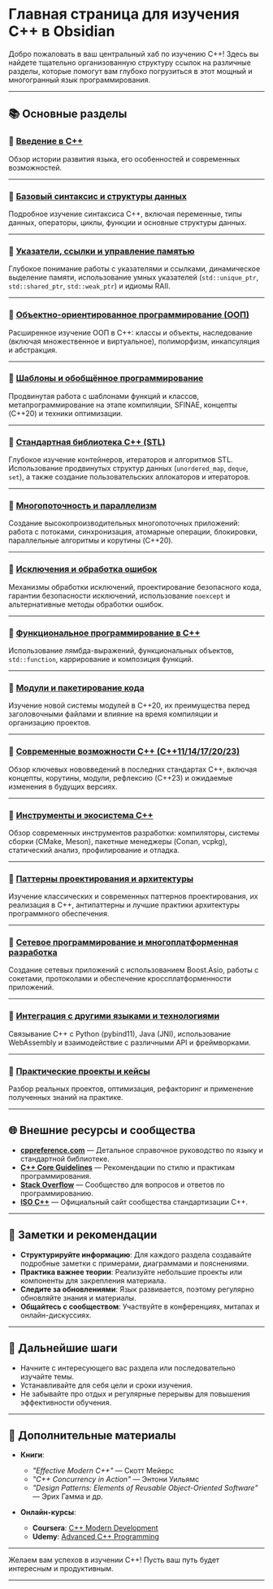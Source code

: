 # Главная страница для изучения C++ в Obsidian

Добро пожаловать в ваш центральный хаб по изучению C++! Здесь вы найдете тщательно организованную структуру ссылок на различные разделы, которые помогут вам глубоко погрузиться в этот мощный и многогранный язык программирования.

---

## 📚 Основные разделы

### 🔹 [Введение в C++](Введение%20в%20C++.md)
Обзор истории развития языка, его особенностей и современных возможностей.

---

### 🔹 [Базовый синтаксис и структуры данных](Синтаксис.md)
Подробное изучение синтаксиса C++, включая переменные, типы данных, операторы, циклы, функции и основные структуры данных.

---

### 🔹 [Указатели, ссылки и управление памятью](Указатели%20и%20ссылки.md)
Глубокое понимание работы с указателями и ссылками, динамическое выделение памяти, использование умных указателей (`std::unique_ptr`, `std::shared_ptr`, `std::weak_ptr`) и идиомы RAII.

---

### 🔹 [Объектно-ориентированное программирование (ООП)](ООП.md)
Расширенное изучение ООП в C++: классы и объекты, наследование (включая множественное и виртуальное), полиморфизм, инкапсуляция и абстракция.

---

### 🔹 [Шаблоны и обобщённое программирование](Шаблоны.md)
Продвинутая работа с шаблонами функций и классов, метапрограммирование на этапе компиляции, SFINAE, концепты (C++20) и техники оптимизации.

---

### 🔹 [Стандартная библиотека C++ (STL)](STL.md)
Глубокое изучение контейнеров, итераторов и алгоритмов STL. Использование продвинутых структур данных (`unordered_map`, `deque`, `set`), а также создание пользовательских аллокаторов и итераторов.

---

### 🔹 [Многопоточность и параллелизм](Многопоточность.md)
Создание высокопроизводительных многопоточных приложений: работа с потоками, синхронизация, атомарные операции, блокировки, параллельные алгоритмы и корутины (C++20).

---

### 🔹 [Исключения и обработка ошибок](Исключения.md)
Механизмы обработки исключений, проектирование безопасного кода, гарантии безопасности исключений, использование `noexcept` и альтернативные методы обработки ошибок.

---

### 🔹 [Функциональное программирование в C++](Функциональное_программирование.md)
Использование лямбда-выражений, функциональных объектов, `std::function`, каррирование и композиция функций.

---

### 🔹 [Модули и пакетирование кода](Модули.md)
Изучение новой системы модулей в C++20, их преимущества перед заголовочными файлами и влияние на время компиляции и организацию проектов.

---

### 🔹 [Современные возможности C++ (C++11/14/17/20/23)](Современный_CPP.md)
Обзор ключевых нововведений в последних стандартах C++, включая концепты, корутины, модули, рефлексию (C++23) и ожидаемые изменения в будущих версиях.

---

### 🔹 [Инструменты и экосистема C++](Инструменты.md)
Обзор современных инструментов разработки: компиляторы, системы сборки (CMake, Meson), пакетные менеджеры (Conan, vcpkg), статический анализ, профилирование и отладка.

---

### 🔹 [Паттерны проектирования и архитектуры](Паттерны.md)
Изучение классических и современных паттернов проектирования, их реализация в C++, антипаттерны и лучшие практики архитектуры программного обеспечения.

---

### 🔹 [Сетевое программирование и многоплатформенная разработка](Сетевое_программирование.md)
Создание сетевых приложений с использованием Boost.Asio, работы с сокетами, протоколами и обеспечение кроссплатформенности приложений.

---

### 🔹 [Интеграция с другими языками и технологиями](Интеграция.md)
Связывание C++ с Python (pybind11), Java (JNI), использование WebAssembly и взаимодействие с различными API и фреймворками.

---

### 🔹 [Практические проекты и кейсы](Проекты.md)
Разбор реальных проектов, оптимизация, рефакторинг и применение полученных знаний на практике.

---

## 🌐 Внешние ресурсы и сообщества

- **[cppreference.com](https://en.cppreference.com/)** — Детальное справочное руководство по языку и стандартной библиотеке.
- **[C++ Core Guidelines](https://isocpp.github.io/CppCoreGuidelines/CppCoreGuidelines)** — Рекомендации по стилю и практикам программирования.
- **[Stack Overflow](https://stackoverflow.com/questions/tagged/c%2b%2b)** — Сообщество для вопросов и ответов по программированию.
- **[ISO C++](https://isocpp.org/)** — Официальный сайт сообщества стандартизации C++.

---

## 📝 Заметки и рекомендации

- **Структурируйте информацию**: Для каждого раздела создавайте подробные заметки с примерами, диаграммами и пояснениями.
- **Практика важнее теории**: Реализуйте небольшие проекты или компоненты для закрепления материала.
- **Следите за обновлениями**: Язык развивается, поэтому регулярно обновляйте знания и материалы.
- **Общайтесь с сообществом**: Участвуйте в конференциях, митапах и онлайн-дискуссиях.

---

## 🚀 Дальнейшие шаги

- Начните с интересующего вас раздела или последовательно изучайте темы.
- Устанавливайте для себя цели и сроки изучения.
- Не забывайте про отдых и регулярные перерывы для повышения эффективности обучения.

---

## 📖 Дополнительные материалы

- **Книги**:
  - *"Effective Modern C++"* — Скотт Мейерс
  - *"C++ Concurrency in Action"* — Энтони Уильямс
  - *"Design Patterns: Elements of Reusable Object-Oriented Software"* — Эрих Гамма и др.

- **Онлайн-курсы**:
  - **Coursera**: [C++ Modern Development](https://www.coursera.org/specializations/c-plus-plus-modern-development)
  - **Udemy**: [Advanced C++ Programming](https://www.udemy.com/course/advanced-c-programming/)

---

Желаем вам успехов в изучении C++! Пусть ваш путь будет интересным и продуктивным.

---